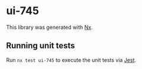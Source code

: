 # ui-745

This library was generated with [Nx](https://nx.dev).

## Running unit tests

Run `nx test ui-745` to execute the unit tests via [Jest](https://jestjs.io).
